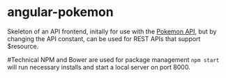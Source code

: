 # angular-pokemon

Skeleton of an API frontend, initally for use with the [Pokemon API](https://pokeapi.co), but by changing the API constant, can be used for REST APIs that support $resource.

#Technical
NPM  and Bower are used for package management
`npm start` will run necessary installs and start a local server on port 8000.
